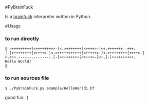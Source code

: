 #PyBrainFuck

Is a [brainfuck](http://zh.wikipedia.org/wiki/Brainfuck) interpreter written in Python.

#Usage

### to run directly
    @ >+++++++++[<++++++++>-]<.>+++++++[<++++>-]<+.+++++++..+++.[-]>++++++++[<++++>-]<.>+++++++++++[<+++++>-]<.>++++++++[<+++>-]<.+++.------.--------.[-]>++++++++[<++++>-]<+.[-]++++++++++.
    Hello World!
    @
  
### to run sources file
    $ ./PyBrainFuck.py example/HelloWorld1.bf

good fun : )
